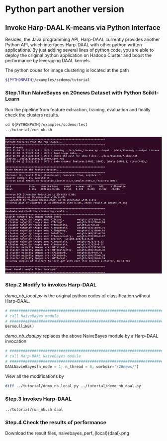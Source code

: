 # Python part another version

## Invoke Harp-DAAL K-means via Python Interface 

Besides, the Java programming API, Harp-DAAL currently provides another Python API, which interfaces 
Harp-DAAL with other python written applications. By just adding several lines of python code, you 
are able to deploy the original python application on Hadoop Cluster and boost the performance by 
leveraging DAAL kernels. 

The python codes for image clustering is located at the path

```bash
${PYTHONPATH}/examples/scdemo/tutorial
```

### Step.1 Run NaiveBayes on 20news Dataset with Python Scikit-Learn 

Run the pipeline from feature extraction, training, evaluation and finally check the clusters results.

```python
cd ${PYTHONPATH}/examples/scdemo/test
../tutorial/run_nb.sh
```
![screen shot of results](imgcluster_runlocal.png)


### Step.2 Modify to invokes Harp-DAAL

*demo_nb_local.py* is the original python codes of classification without Harp-DAAL. 
```python
# ############################################################################
# call NaiveBayes module 
# ############################################################################
BernoulliNB()
```
*demo_nb_daal.py* replaces the above NaiveBayes module by a Harp-DAAL invocation

```python
# ############################################################################
# call Harp-DAAL NaiveBayes module 
# ############################################################################
DAALNavieBayes(n_node = 1, n_thread = 8, workdir='/20news/')
```

View all the modifications by
```bash
diff ../tutorial/demo_nb_local.py ../tutorial/demo_nb_daal.py
```

### Step.3 Invokes Harp-DAAL

```bash
../tutorial/run_nb.sh daal
```

### Step.4 Check the results of performance

Download the result files, naivebayes_perf_{local}{daal}.png

